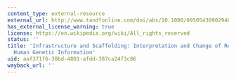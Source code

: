```yaml
---
content_type: external-resource
external_url: http://www.tandfonline.com/doi/abs/10.1080/09505430902946649
has_external_license_warning: true
license: https://en.wikipedia.org/wiki/All_rights_reserved
status: ''
title: 'Infrastructure and Scaffolding: Interpretation and Change of Research Involving
  Human Genetic Information'
uid: aaf371f6-30bd-4801-afdd-387ca24f3c86
wayback_url: ''
---
```

